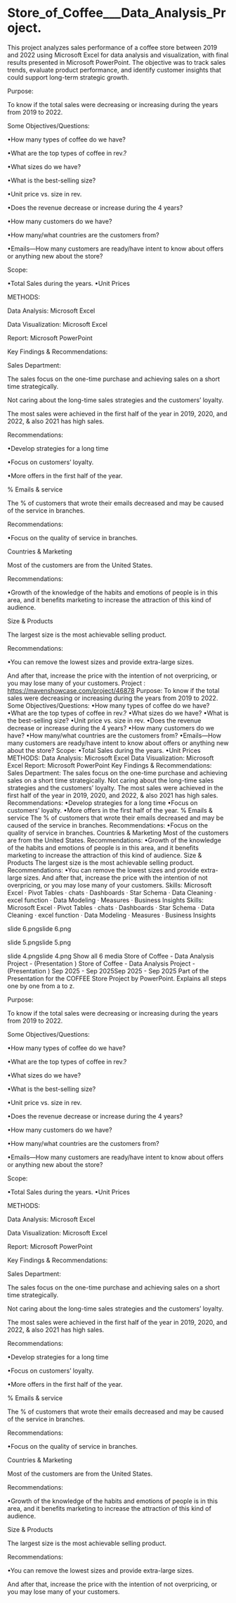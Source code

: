 # Store_of_Coffee___Data_Analysis_Project.
This project analyzes sales performance of a coffee store between 2019 and 2022 using Microsoft Excel for data analysis and visualization, with final results presented in Microsoft PowerPoint. The objective was to track sales trends, evaluate product performance, and identify customer insights that could support long-term strategic growth.

Purpose:

To know if the total sales were decreasing or increasing during the years from 2019 to 2022.

Some Objectives/Questions:

•How many types of coffee do we have?

•What are the top types of coffee in rev.?

•What sizes do we have?

•What is the best-selling size?

•Unit price vs. size in rev.

•Does the revenue decrease or increase during the 4 years?

•How many customers do we have?

•How many/what countries are the customers from?

•Emails—How many customers are ready/have intent to know about offers or anything new about the store?

Scope:

•Total Sales during the years. •Unit Prices

METHODS:

Data Analysis: Microsoft Excel

Data Visualization: Microsoft Excel

Report: Microsoft PowerPoint

Key Findings & Recommendations:

Sales Department:

The sales focus on the one-time purchase and achieving sales on a short time strategically.

Not caring about the long-time sales strategies and the customers’ loyalty.

The most sales were achieved in the first half of the year in 2019, 2020, and 2022, & also 2021 has high sales.

Recommendations:

•Develop strategies for a long time

•Focus on customers’ loyalty.

•More offers in the first half of the year.

% Emails & service

The % of customers that wrote their emails decreased and may be caused of the service in branches.

Recommendations:

•Focus on the quality of service in branches.

Countries & Marketing

Most of the customers are from the United States.

Recommendations:

•Growth of the knowledge of the habits and emotions of people is in this area, and it benefits marketing to increase the attraction of this kind of audience.

Size & Products

The largest size is the most achievable selling product.

Recommendations:

•You can remove the lowest sizes and provide extra-large sizes.

And after that, increase the price with the intention of not overpricing, or you may lose many of your customers.
Project : https://mavenshowcase.com/project/46878 Purpose: To know if the total sales were decreasing or increasing during the years from 2019 to 2022. Some Objectives/Questions: •How many types of coffee do we have? •What are the top types of coffee in rev.? •What sizes do we have? •What is the best-selling size? •Unit price vs. size in rev. •Does the revenue decrease or increase during the 4 years? •How many customers do we have? •How many/what countries are the customers from? •Emails—How many customers are ready/have intent to know about offers or anything new about the store? Scope: •Total Sales during the years. •Unit Prices METHODS: Data Analysis: Microsoft Excel Data Visualization: Microsoft Excel Report: Microsoft PowerPoint Key Findings & Recommendations: Sales Department: The sales focus on the one-time purchase and achieving sales on a short time strategically. Not caring about the long-time sales strategies and the customers’ loyalty. The most sales were achieved in the first half of the year in 2019, 2020, and 2022, & also 2021 has high sales. Recommendations: •Develop strategies for a long time •Focus on customers’ loyalty. •More offers in the first half of the year. % Emails & service The % of customers that wrote their emails decreased and may be caused of the service in branches. Recommendations: •Focus on the quality of service in branches. Countries & Marketing Most of the customers are from the United States. Recommendations: •Growth of the knowledge of the habits and emotions of people is in this area, and it benefits marketing to increase the attraction of this kind of audience. Size & Products The largest size is the most achievable selling product. Recommendations: •You can remove the lowest sizes and provide extra-large sizes. And after that, increase the price with the intention of not overpricing, or you may lose many of your customers.
Skills: Microsoft Excel · Pivot Tables · chats · Dashboards · Star Schema · Data Cleaning · excel function · Data Modeling · Measures · Business Insights
Skills: Microsoft Excel · Pivot Tables · chats · Dashboards · Star Schema · Data Cleaning · excel function · Data Modeling · Measures · Business Insights

slide 6.pngslide 6.png

slide 5.pngslide 5.png

slide 4.pngslide 4.png
Show all 6 media
Store of Coffee - Data Analysis Project - (Presentation )
Store of Coffee - Data Analysis Project - (Presentation )
Sep 2025 - Sep 2025Sep 2025 - Sep 2025
Part of the Presentation for the COFFEE Store Project by PowerPoint.
Explains all steps one by one from a to z.

Purpose:

To know if the total sales were decreasing or increasing during the years from 2019 to 2022.

Some Objectives/Questions:

•How many types of coffee do we have?

•What are the top types of coffee in rev.?

•What sizes do we have?

•What is the best-selling size?

•Unit price vs. size in rev.

•Does the revenue decrease or increase during the 4 years?

•How many customers do we have?

•How many/what countries are the customers from?

•Emails—How many customers are ready/have intent to know about offers or anything new about the store?

Scope:

•Total Sales during the years. •Unit Prices

METHODS:

Data Analysis: Microsoft Excel

Data Visualization: Microsoft Excel

Report: Microsoft PowerPoint

Key Findings & Recommendations:

Sales Department:

The sales focus on the one-time purchase and achieving sales on a short time strategically.

Not caring about the long-time sales strategies and the customers’ loyalty.

The most sales were achieved in the first half of the year in 2019, 2020, and 2022, & also 2021 has high sales.

Recommendations:

•Develop strategies for a long time

•Focus on customers’ loyalty.

•More offers in the first half of the year.

% Emails & service

The % of customers that wrote their emails decreased and may be caused of the service in branches.

Recommendations:

•Focus on the quality of service in branches.

Countries & Marketing

Most of the customers are from the United States.

Recommendations:

•Growth of the knowledge of the habits and emotions of people is in this area, and it benefits marketing to increase the attraction of this kind of audience.

Size & Products

The largest size is the most achievable selling product.

Recommendations:

•You can remove the lowest sizes and provide extra-large sizes.

And after that, increase the price with the intention of not overpricing, or you may lose many of your customers.
